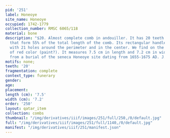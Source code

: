 ```yaml
---
pid: '251'
label: Honeoye
site_name: Honeoye
occupied: 1742-1779
collection_number: RMSC 6065/118
material: bone
description: "$20. Almost complete comb in andouiller. It has 20 teeth (2 broken)
  that form 55% of the total length of the comb. Its rectangular handle is perforated
  with 21 holes around the perimeter and in the center. We find on the comb spots
  of red color (paint?). It measures 7.5 cm in length and 7.2 cm in width. It comes
  from a burial of the seneca Honeoye site dating from 1655-1675 AD. J.-C. (RMSC 6065/118"
motifs: none;
teeth: '20'
fragmentation: complete
context_type: funerary
gender:
age:
placement:
length (cm): '7.5'
width (cm): '7.2'
order: '250'
layout: qatar_item
collection: combs
thumbnail: "/img/derivatives/iiif/images/251/full/250,/0/default.jpg"
full: "/img/derivatives/iiif/images/251/full/1140,/0/default.jpg"
manifest: "/img/derivatives/iiif/251/manifest.json"
---
```

